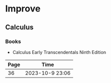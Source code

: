 # Improve

## Calculus

### Books

- Calculus Early Transcendentals Ninth Edition

|Page|Time|
|----|----|
|36|2023-10-9 23:06|
